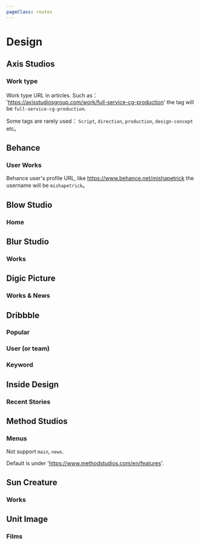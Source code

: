 ```yaml
---
pageClass: routes
---
```


# Design

## Axis Studios

### Work type

<RouteEn author="MisteryMonster" example="/axis-studios/work/full-service-cg-production" path="/axis-studios/:type/:tag?" :paramsDesc="['`work`, `blog`', 'Work type URL: `compositing`, `full-service-cg-production`, `vfx-supervision`, `realtime`, `art-direction`, `animation`']">

Work type URL in articles. Such as： 'https://axisstudiosgroup.com/work/full-service-cg-production' the tag will be `full-service-cg-production`.

Some tags are rarely used： `Script`, `direction`, `production`, `design-concept` etc。

</RouteEn>

## Behance

### User Works

<RouteEn author="MisteryMonster" example="/behance/mishapetrick" path="/behance/:user" :paramsDesc="['username']" radar="1">

Behance user's profile URL, like <https://www.behance.net/mishapetrick> the username will be `mishapetrick`。

</RouteEn>

## Blow Studio

### Home

<RouteEn author="MisteryMonster" example="/blow-studio" path="/blow-studio" />

## Blur Studio

### Works

<RouteEn author="MisteryMonster" example="/blur-studio" path="/blur-studio" />

## Digic Picture

### Works & News

<RouteEn author="MisteryMonster" example="/digic-pictures/works/real-time-engine" path="/digic-pictures/:menu/:tag?" :paramsDesc="['`news`, `works`', 'Under WORK types: `/game-cinematics`, `/feature`, `/making-of`, `/commercials-vfx`, `/real-time-engine`']" />

## Dribbble

### Popular

<RouteEn path="/dribbble/popular/:timeframe?" example="/dribbble/popular" :paramsDesc="['support the following values: week, month, year and ever']" />

### User (or team)

<RouteEn path="/dribbble/user/:name" example="/dribbble/user/google" :paramsDesc="['username, available in user\'s homepage URL']" />

### Keyword

<RouteEn path="/dribbble/keyword/:keyword" example="/dribbble/keyword/player" :paramsDesc="['desired keyword']" />

## Inside Design

### Recent Stories

<RouteEn author="miaoyafeng" example="/invisionapp/inside-design" path="/invisionapp/inside-design">
</RouteEn>

## Method Studios

### Menus

<RouteEn author="MisteryMonster" path="/method-studios/:menu?" example="/method-studios/games" :paramsDesc="['URL behind /en: `features`, `advertising`, `episodic`, `games`, `methodmade`']">

Not support `main`, `news`.

Default is under 'https://www.methodstudios.com/en/features'.

</RouteEn>

## Sun Creature

### Works

<RouteEn author="MisteryMonster" example="/sun-creature" path="/sun-creature" />

## Unit Image

### Films

<RouteEn author="MisteryMonster" example="/unit-image/films/vfx" path="/unit-image/films/:type?" :paramsDesc="['Films type，`vfx`, `game-trailer`, `animation`, `commercials`, `making-of`']"/>
